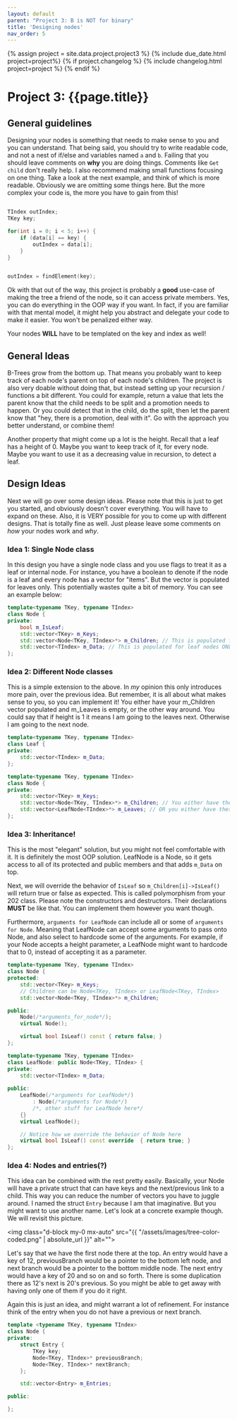 ```yaml
---
layout: default
parent: "Project 3: B is NOT for binary"
title: 'Designing nodes'
nav_order: 5
---
```

{% assign project = site.data.project.project3 %}
{% include due_date.html project=project%}
{% if project.changelog %}
{% include changelog.html project=project %}
{% endif %}

# Project 3: {{page.title}}

## General guidelines
Designing your nodes is something that needs to make sense to you and you can
understand. That being said, you should try to write readable code, and not a
nest of if/else and variables named `a` and `b`. Failing that you should leave
comments on __why__ you are doing things. Comments like `Get child` don't really
help. I also recommend making small functions focusing on one thing. Take a look
at the next example, and think of which is more readable. Obviously we are
omitting some things here. But the more complex your code is, the more you have
to gain from this!
```c++

TIndex outIndex;
TKey key;

for(int i = 0; i < 5; i++) {
    if (data[i] == key) {
        outIndex = data[i];
    }
}


outIndex = findElement(key);
```

Ok with that out of the way, this project is probably a **good** use-case of
making the tree a friend of the node, so it can access private members. Yes, you
can do everything in the OOP way if you want. In fact, if you are familiar with
that mental model, it might help you abstract and delegate your code to make it easier. You won't be penalized either way.

<div class="alert alert-warning">
    Your nodes <b>WILL</b> have to be templated on the key and index as well!
</div>

## General Ideas
B-Trees grow from the bottom up. That means you probably want to keep track of
each node's parent on top of each node's children. The project is also very
doable without doing that, but instead setting up your recursion / functions a
bit different. You could for example, return a value that lets the parent know
that the child needs to be split and a promotion needs to happen. Or you could
detect that in the child, do the split, then let the parent know that "hey,
there is a promotion, deal with it". Go with the approach you better understand,
or combine them!

Another property that might come up a lot is the height. Recall that a leaf has
a height of 0. Maybe you want to keep track of it, for every node. Maybe you
want to use it as a decreasing value in recursion, to detect a leaf.


## Design Ideas
Next we will go over some design ideas. Please note that this is just to get you
started, and obviously doesn't cover everything. You will have to expand on
these. Also, it is VERY possible for you to come up with different designs. That
is totally fine as well. Just please leave some comments on _how_ your nodes
work and _why_.

### Idea 1: Single Node class
In this design you have a single node class and you use flags to treat it as a
leaf or internal node. For instance, you have a boolean to denote if the node is
a leaf and every node has a vector for "items". But the vector is populated for
leaves only. This potentially wastes quite a bit of memory. You can see an
example below:

```c++
template<typename TKey, typename TIndex>
class Node {
private:
    bool m_IsLeaf;
    std::vector<TKey> m_Keys;
    std::vector<Node<TKey, TIndex>*> m_Children; // This is populated for internal nodes ONLY
    std::vector<TIndex> m_Data; // This is populated for leaf nodes ONLY
};
```

### Idea 2: Different Node classes
This is a simple extension to the above. In _my_ opinion this only introduces
more pain, over the previous idea. But remember, it is all about what makes 
sense to you, so you can implement it! You either have your m_Children vector 
populated and m_Leaves is empty, or the other way around. You could say that if
height is 1 it means I am going to the leaves next. Otherwise I am going to the
next node.

```c++
template<typename TKey, typename TIndex>
class Leaf {
private:
    std::vector<TIndex> m_Data;
};

template<typename TKey, typename TIndex>
class Node {
private:
    std::vector<TKey> m_Keys;
    std::vector<Node<TKey, TIndex>*> m_Children; // You either have these
    std::vector<LeafNode<TIndex>*> m_Leaves; // OR you either have these
};
```

### Idea 3: Inheritance!
This is the most "elegant" solution, but you might not feel comfortable with it.
It is definitely the most OOP solution. LeafNode is a Node, so it gets access to
all of its protected and public members and that adds `m_Data` on top.

Next, we will override the behavior of `IsLeaf` so
`m_Children[i]->IsLeaf()` will return true or false as expected. This is called
polymorphism from your 202 class. Please note the constructors and destructors.
Their declarations **MUST** be like that. You can implement them however you
want though. 

Furthermore, `arguments for LeafNode` can include all or some of
`arguments for Node`. Meaning that LeafNode can accept some arguments to pass
onto Node, and also select to hardcode some of the arguments. For example, if
your Node accepts a height parameter, a LeafNode might want to hardcode that to
0, instead of accepting it as a parameter.


```c++
template<typename TKey, typename TIndex>
class Node {
protected:
    std::vector<TKey> m_Keys;
    // Children can be Node<TKey, TIndex> or LeafNode<TKey, TIndex>
    std::vector<Node<TKey, TIndex>*> m_Children;

public:
    Node(/*arguments_for_node*/);
    virtual Node();

    virtual bool IsLeaf() const { return false; }
};

template<typename TKey, typename TIndex>
class LeafNode: public Node<TKey, TIndex> {
private:
    std::vector<TIndex> m_Data;
    
public:
    LeafNode(/*arguments for LeafNode*/)
        : Node(/*arguments for Node*/)
        /*, other stuff for LeafNode here*/
    {}
    virtual LeafNode();

    // Notice how we override the behavior of Node here
    virtual bool IsLeaf() const override  { return true; } 
};
```

### Idea 4: Nodes and entries(?)
This idea can be combined with the rest pretty easily. Basically, your Node will
have a private struct that can have keys and the next/previous link to a child.
This way you can reduce the number of vectors you have to juggle around. I named
the struct `Entry` because I am that imaginative. But you might want to use
another name. Let's look at a concrete example though. We will revisit this
picture.

<img class="d-block my-0 mx-auto" src="{{ "/assets/images/tree-color-coded.png"
| absolute_url }}" alt="">

Let's say that we have the first node there at the top. An entry would have a
key of 12, previousBranch would be a pointer to the bottom left node, and next
branch would be a pointer to the bottom middle node. The next entry would have a
key of 20 and so on and so forth. There is some duplication there as 12's next
is 20's previous. So you might be able to get away with having only one of them
if you do it right.

Again this is just an idea, and might warrant a lot of refinement. For instance
think of the entry when you do not have a previous or next branch.

```c++
template <typename TKey, typename TIndex>
class Node {
private:
    struct Entry {
        TKey key;
        Node<TKey, TIndex>* previousBranch;
        Node<TKey, TIndex>* nextBranch;
    };

    std::vector<Entry> m_Entries;

public:

};
```